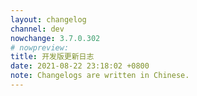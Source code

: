 ```yaml
---
layout: changelog
channel: dev
nowchange: 3.7.0.302
# nowpreview:
title: 开发版更新日志
date: 2021-08-22 23:18:02 +0800
note: Changelogs are written in Chinese.
---
```

